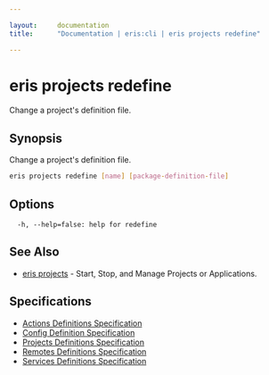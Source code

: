```yaml
---

layout:     documentation
title:      "Documentation | eris:cli | eris projects redefine"

---
```


# eris projects redefine

Change a project's definition file.

## Synopsis

Change a project's definition file.

```bash
eris projects redefine [name] [package-definition-file]
```

## Options

```
  -h, --help=false: help for redefine
```

## See Also

* [eris projects](https://docs.erisindustries.com/documentation/eris-cli/0.10.3/eris_projects/)	 - Start, Stop, and Manage Projects or Applications.

## Specifications

* [Actions Definitions Specification](https://docs.erisindustries.com/documentation/eris-cli/0.10.3/actions_definitions_spec/)
* [Config Definition Specification](https://docs.erisindustries.com/documentation/eris-cli/0.10.3/config_definition_spec/)
* [Projects Definitions Specification](https://docs.erisindustries.com/documentation/eris-cli/0.10.3/projects_definitions_spec/)
* [Remotes Definitions Specification](https://docs.erisindustries.com/documentation/eris-cli/0.10.3/remotes_definitions_spec/)
* [Services Definitions Specification](https://docs.erisindustries.com/documentation/eris-cli/0.10.3/services_definitions_spec/)

